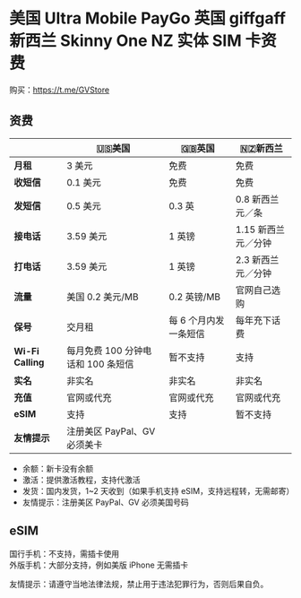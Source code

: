 # 美国 Ultra Mobile PayGo 英国 giffgaff 新西兰 Skinny One NZ 实体 SIM 卡资费

购买：https://t.me/GVStore

## 资费

|   |  🇺🇸美国 | 🇬🇧英国|🇳🇿新西兰|
|  ----  | ----  |----  | ---|
|  **月租**  | 3 美元 |免费  | 免费|
|  **收短信**|   0.1 美元   |免费  | 免费|
|  **发短信** |   0.5 美元   |0.3 英 |0.8 新西兰元／条 |
| **接电话** | 3.59 美元    |1 英镑  |1.15 新西兰元／分钟|
| **打电话** | 3.59 美元    |1 英镑  |2.3 新西兰元／分钟|
|**流量**|美国 0.2 美元/MB|0.2 英镑/MB|官网自己选购|
|**保号**|交月租|每 6 个月内发一条短信|每年充下话费|
|**Wi-Fi Calling**|每月免费 100 分钟电话和 100 条短信|暂不支持|支持|
|**实名** | 非实名 | 非实名 | 非实名|
|  **充值** |  官网或代充  | 官网或代充 |官网或代充|
|  **eSIM** |   支持  |  支持  |暂不支持|
| **友情提示**  | 注册美区 PayPal、GV 必须美卡   |    ||

- 余额：新卡没有余额
- 激活：提供激活教程，支持代激活
- 发货：国内发货，1~2 天收到（如果手机支持 eSIM，支持远程转，无需邮寄）
- 友情提示：注册美区 PayPal、GV 必须美国号码

## eSIM
国行手机：不支持，需插卡使用\
外版手机：大部分支持，例如美版 iPhone 无需插卡



友情提示：请遵守当地法律法规，禁止用于违法犯罪行为，否则后果自负。
